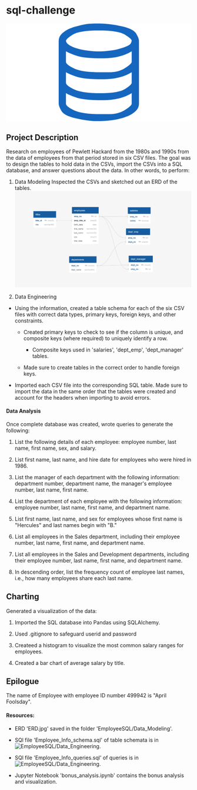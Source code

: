 # sql-challenge

![sql.png](EmployeeSQL/Images/sql.png)

## Project Description 
Research on employees of Pewlett Hackard from the 1980s and 1990s from the data of employees from that period stored in six CSV files.
The goal was to design the tables to hold data in the CSVs, import the CSVs into a SQL database, and answer questions about the data. In other words, to perform:

1. Data Modeling
Inspected the CSVs and sketched out an ERD of the tables. ![sql.png](EmployeeSQL/Data_Modeling/ERD.jpg)

2. Data Engineering

* Using the information, created a table schema for each of the six CSV files with correct data types, primary keys, foreign keys, and other constraints.

  * Created primary keys to check to see if the column is unique, and composite keys (where required) to uniquely identify a row.
    * Composite keys used in 'salaries', 'dept_emp', 'dept_manager' tables.
    
  * Made sure to create tables in the correct order to handle foreign keys.

* Imported each CSV file into the corresponding SQL table. Made sure to import the data in the same order that the tables were created and account for the headers when importing to avoid errors.

#### Data Analysis

Once complete database was created, wrote queries to generate the following:

1. List the following details of each employee: employee number, last name, first name, sex, and salary.

2. List first name, last name, and hire date for employees who were hired in 1986.

3. List the manager of each department with the following information: department number, department name, the manager's employee number, last name, first name.

4. List the department of each employee with the following information: employee number, last name, first name, and department name.

5. List first name, last name, and sex for employees whose first name is "Hercules" and last names begin with "B."

6. List all employees in the Sales department, including their employee number, last name, first name, and department name.

7. List all employees in the Sales and Development departments, including their employee number, last name, first name, and department name.

8. In descending order, list the frequency count of employee last names, i.e., how many employees share each last name.

## Charting

Generated a visualization of the data:

1. Imported the SQL database into Pandas using SQLAlchemy.

2. Used .gitignore to safeguard userid and password

2. Createed a histogram to visualize the most common salary ranges for employees.

3. Created a bar chart of average salary by title.

## Epilogue

The name of Employee with employee ID number 499942 is "April Foolsday".

#### Resources:
* ERD 'ERD.jpg' saved in the folder 'EmployeeSQL/Data_Modeling'.

* SQl file 'Employee_Info_schema.sql' of table schemata is in ![EmployeeSQL/Data_Engineering](EmployeeSQL/Data_Engineering).

* SQl file 'Employee_Info_queries.sql' of queries is in ![EmployeeSQL/Data_Engineering](EmployeeSQL/Data_Analysis).

* Jupyter Notebook 'bonus_analysis.ipynb' contains the bonus analysis and visualization.
